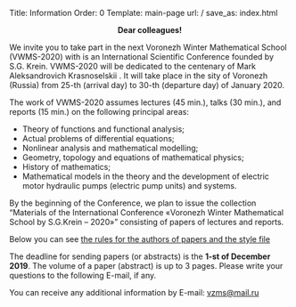 Title: Information
Order: 0
Template: main-page
url: /
save_as: index.html

**<center>Dear colleagues!</center>**

We invite you to take part in the next Voronezh Winter Mathematical School (VWMS-2020) with is an International Scientific Conference founded by S.G. Krein. VWMS-2020 will be dedicated to the centenary of Mark Aleksandrovich Krasnoselskii . It will take place in the sity of Voronezh (Russia) from 25-th (arrival day) to 30-th (departure day) of January 2020.

The work of VWMS-2020 assumes lectures (45 min.), talks (30 min.), and reports (15 min.) on the following principal areas:

* Theory of functions and functional analysis;
* Actual problems of differential equations;
* Nonlinear analysis and mathematical modelling;
* Geometry, topology and equations of mathematical physics;
* History of mathematics;
* Mathematical models in the theory and the development of electric motor hydraulic pumps (electric pump units) and systems.

By the beginning of the Conference, we plan to issue the collection “Materials of the International Conference «Voronezh Winter Mathematical School by S.G.Krein – 2020»” consisting of papers of lectures and reports.

Below you can see [the rules for the authors of papers and the style file](rules)

The deadline for sending papers (or abstracts) is the **1-st of December 2019**. The volume of a paper (abstract) is up to 3 pages. Please write your questions to the following E-mail, if any.

You can receive any additional information by E-mail: [vzms@mail.ru](mailto:vzms@mail.ru)
